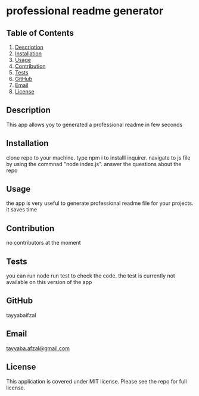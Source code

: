 # professional readme generator

## Table of Contents

1. [Description](#description)
2. [Installation](#installation)
3. [Usage](#usage)
4. [Contribution](#contributing)
5. [Tests](#tests)
6. [GitHub](#github)
7. [Email](#email)
8. [License](#license)

## Description
This app allows yoy to generated a professional readme in few seconds

## Installation
clone repo to your machine. type npm i to installl inquirer. navigate to js file by using the commnad "node index.js". answer the questions about the repo

## Usage
the app is very useful to generate professional readme file for your projects. it saves time 

## Contribution
no contributors at the moment

## Tests
you can run node run test to check the code. the test is currently not available on this version of the app

## GitHub
tayyabaifzal

## Email
tayyaba.afzal@gmail.com

## License
This application is covered under MIT license. Please see the repo for full license.


